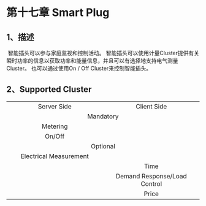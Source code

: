 # 第十七章 Smart Plug

## 1、描述

​	智能插头可以参与家庭监视和控制活动。 智能插头可以使用计量Cluster提供有关瞬时功率的信息以获取功率和能量信息，并且可以有选择地支持电气测量Cluster。 也可以通过使用On / Off Cluster来控制智能插头。

## 2、Supported Cluster
<table>
   <tr align="center">
   	<td style="width:50%;">Server Side</td>
    <td style="width:50%;">Client Side</td>
   </tr>
   <tr align="center">
   	<td colspan="2">Mandatory</td>
   </tr>
   <tr align="center">
    <td>Metering</td>
    <td></td>
   </tr>
   <tr align="center">
    <td>On/Off</td>
    <td></td>
   </tr>
   <tr align="center">
   	<td colspan="2">Optional</td>
   </tr>
   <tr align="center"> 
       <td>Electrical Measurement</td>
       <td></td>
   </tr>
   <tr align="center"> 
       <td></td>
       <td>Time</td>
   </tr>
   <tr align="center"> 
       <td></td>
       <td>Demand Response/Load Control</td>
   </tr>
   <tr align="center"> 
       <td></td>
       <td>Price</td>
   </tr>
</table>
